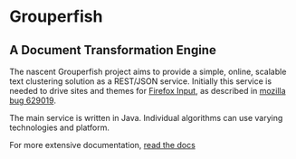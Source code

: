 # Grouperfish

## A Document Transformation Engine

The nascent Grouperfish project aims to provide a simple, online, scalable text
clustering solution as a REST/JSON service. Initially this service is needed to
drive sites and themes for [Firefox Input](http://input.mozilla.com), as
described in
[mozilla bug 629019](https://bugzilla.mozilla.org/show_bug.cgi?id=629019).

The main service is written in Java. Individual algorithms can use varying
technologies and platform.

For more extensive documentation,
[read the docs](http://grouperfish.readthedocs.org)
